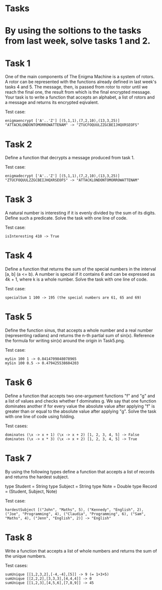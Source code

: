 # Tasks

# By using the soltions to the tasks from last week, solve tasks 1 and 2.

# Task 1
One of the main components of The Enigma Machine is a system of rotors. A rotor can be represented with the functions already defined in last week's tasks 4 and 5. The message, then, is passed from rotor to rotor until we reach the final one, the result from which is the final encrypted message. Your task is to write a function that accepts an alphabet, a list of rotors and a message and returns its encrypted eqivalent.

Test case:

    enigmaencrypt ['A'..'Z'] [(5,1,1),(7,2,10),(13,3,25)] "ATTACKLONDONTOMORROWATTENAM" -> "ZTUCFOQUULZZGCBEIJHQXRSEOFS" 

# Task 2
Define a function that decrypts a message produced from task 1.

Test case:

    enigmadecrypt ['A'..'Z'] [(5,1,1),(7,2,10),(13,3,25)] "ZTUCFOQUULZZGCBEIJHQXRSEOFS" -> "ATTACKLONDONTOMORROWATTENAM"

# Task 3
A natural number is interesting if it is evenly divided by the sum of its digits. Define such a predicate. Solve the task with one line of code.

Test case:

    isInteresting 410 -> True

# Task 4
Define a function that returns the sum of the special numbers in the interval [a, b] (a <= b). A number is special if it contains 6 and can be expressed as 4k + 1, where k is a whole number. Solve the task with one line of code.

Test case:

    specialSum 1 100 -> 195 (the special numbers are 61, 65 and 69)

# Task 5
Define the function sinus, that accepts a whole number and a real number (representing radians) and returns the n-th partial sum of sin(x). Reference the formula for writing sin(x) around the origin in Task5.png.

Test case:

    mySin 100 1 -> 0.8414709848078965
    mySin 100 0.5 -> 0.479425538604203

# Task 6
Define a function that accepts two one-argument functions "f" and "g" and a list of values and checks whether f dominates g. We say that one function dominates another if for every value the absolute value after applying "f" is greater than or equal to the absolute value after applying "g". Solve the task with one line of code using folding.

Test cases:

    dominates (\x -> x + 1) (\x -> x + 2) [1, 2, 3, 4, 5] -> False
    dominates (\x -> x * 3) (\x -> x + 2) [1, 2, 3, 4, 5] -> True

# Task 7
By using the following types define a function that accepts a list of records and returns the hardest subject.

type Student = String
type Subject = String
type Note = Double
type Record = (Student, Subject, Note)

Test case:

    hardestSubject [("John", "Maths", 5), ("Kennedy", "English", 2), ("Joe", "Programming", 4), ("Claudia", "Programming", 6), ("Sam", "Maths", 4), ("Jenn", "English", 2)] -> "English"

# Task 8
Write a function that accepts a list of whole numbers and returns the sum of the unique numbers.

Test cases:

    sumUnique [[1,2,3,2],[-4,-4],[5]] -> 9 (= 1+3+5)
    sumUnique [[2,2,2],[3,3,3],[4,4,4]] -> 0
    sumUnique [[1,2,3],[4,5,6],[7,8,9]] -> 45
